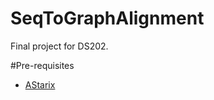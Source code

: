 # SeqToGraphAlignment
Final project for DS202. 

#Pre-requisites
- [AStarix](https://github.com/eth-sri/astarix)

